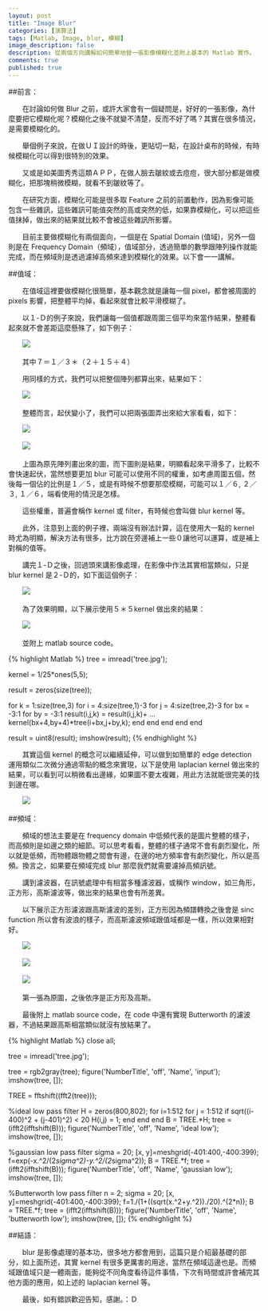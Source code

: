 ```yaml
---
layout: post
title: "Image Blur"
categories: [演算法]
tags: [Matlab, Image, blur, 模糊]
image_description: false
description: 從兩個方向講解如何簡單地替一張影像模糊化並附上基本的 Matlab 實作。
comments: true
published: true
---
```

##前言：

　　在討論如何做 Blur 之前，或許大家會有一個疑問是，好好的一張影像，為什麼要把它模糊化呢？模糊化之後不就變不清楚，反而不好了嗎？其實在很多情況，是需要模糊化的。

　　舉個例子來說，在做ＵＩ設計的時後，更貼切一點，在設計桌布的時候，有時候模糊化可以得到很特別的效果。

　　又或是如美圖秀秀這類ＡＰＰ，在做人臉去皺紋或去痘痘，很大部分都是做模糊化，把那塊稍微模糊，就看不到皺紋等了。

　　在研究方面，模糊化可能是很多取 Feature 之前的前置動作，因為影像可能包含一些雜訊，這些雜訊可能值突然的高或突然的低，如果靠模糊化，可以把這些值抹掉，做出來的結果就比較不會被這些雜訊所影響。

　　目前主要做模糊化有兩個面向，一個是在 Spatial Domain (值域)，另外一個則是在 Frequency Domain（頻域），值域部分，透過簡單的數學跟陣列操作就能完成，而在頻域則是透過濾掉高頻來達到模糊化的效果。以下會一一講解。

##值域：

　　在值域這裡要做模糊化很簡單，基本觀念就是讓每一個 pixel，都會被周圍的 pixels 影響，把整體平均掉，看起來就會比較平滑模糊了。

　　以１-Ｄ的例子來說，我們讓每一個值都跟周圍三個平均來當作結果，整體看起來就不會差距這麼懸殊了，如下例子：

　　<img src="{{ site.baseurl }}/image/2015-10-7/0.png">

　　其中７＝１／３＊（２＋１５＋４）

　　用同樣的方式，我們可以把整個陣列都算出來，結果如下：

　　<img src="{{ site.baseurl }}/image/2015-10-7/1.png">

　　整體而言，起伏變小了，我們可以把兩張圖弄出來給大家看看，如下：

　　<img src="{{ site.baseurl }}/image/2015-10-7/2.png">

　　<img src="{{ site.baseurl }}/image/2015-10-7/3.png">

　　上圖為原先陣列畫出來的圖，而下圖則是結果，明顯看起來平滑多了，比較不會快速起伏，當然想要更加 blur 可能可以使用不同的權重，如考慮周圍五個，然後每一個佔的比例是１／５，或是有時候不想要那麼模糊，可能可以１／６, ２／３, １／６，端看使用的情況是怎樣。

　　這些權重，普遍會稱作 kernel 或 filter，有時候也會叫做 blur kernel 等。

　　此外，注意到上面的例子裡，兩端沒有辦法計算，這在使用大一點的 kernel 時尤為明顯，解決方法有很多，比方說在旁邊補上一些０讓他可以運算，或是補上對稱的值等。

　　講完１-Ｄ之後，回過頭來講影像處理，在影像中作法其實相當類似，只是 blur kernel 是２-Ｄ的，如下面這個例子：

　　<img src="{{ site.baseurl }}/image/2015-10-7/4.png">

　　為了效果明顯，以下展示使用５＊５kernel 做出來的結果：

　　<img src="{{ site.baseurl }}/image/2015-10-7/5.png">

　　並附上 matlab source code。

{% highlight Matlab %}
tree = imread('tree.jpg');

kernel = 1/25*ones(5,5);

result = zeros(size(tree));

for k = 1:size(tree,3)
    for i = 4:size(tree,1)-3
        for j = 4:size(tree,2)-3
            for bx = -3:1
                for by = -3:1
                    result(i,j,k) = result(i,j,k)+ ...
                        kernel(bx+4,by+4)*tree(i+bx,j+by,k);
                end
            end
        end
    end
end

result = uint8(result);
imshow(result);
{% endhighlight %}

　　其實這個 kernel 的概念可以繼續延伸，可以做到如簡單的 edge detection 運用類似二次微分通過零點的概念來實現，以下是使用 laplacian kernel 做出來的結果，可以看到可以稍微看出邊緣，如果圖不要太複雜，用此方法就能很完美的找到邊在哪。

　　<img src="{{ site.baseurl }}/image/2015-10-7/6.png">

##頻域：

　　頻域的想法主要是在 frequency domain 中低頻代表的是圖片整體的樣子，而高頻則是如邊之類的細節。可以思考看看，整體的樣子通常不會有劇烈變化，所以就是低頻，而物體跟物體之間會有邊，在邊的地方頻率會有劇烈變化，所以是高頻。換言之，如果要在頻域完成 blur 那麼我們就需要濾掉高頻訊號。

　　講到濾波器，在訊號處理中有相當多種濾波器，或稱作 window，如三角形，正方形，高斯濾波等，做出來的結果也會有所差異。

　　以下展示正方形濾波跟高斯濾波的差別，正方形因為頻譜轉換之後會是 sinc function 所以會有波浪的樣子，而高斯濾波頻域跟值域都是一樣，所以效果相對好。

　　<img src="{{ site.baseurl }}/image/2015-10-7/7.png">

　　<img src="{{ site.baseurl }}/image/2015-10-7/8.png">

　　<img src="{{ site.baseurl }}/image/2015-10-7/9.png">

　　第一張為原圖，之後依序是正方形及高斯。

　　最後附上 matlab source code，在 code 中還有實現 Butterworth 的濾波器，不過結果跟高斯相當類似就沒有放結果了。

{% highlight Matlab %}
close all;

tree = imread('tree.jpg');

tree = rgb2gray(tree);
figure('NumberTitle', 'off', 'Name', 'input');
imshow(tree, []);

TREE = fftshift((fft2(tree)));

%ideal low pass filter
H = zeros(800,802);
for i=1:512
    for j = 1:512
        if sqrt((i-400)^2 + (j-401)^2) < 20
             H(i,j) = 1;
        end
    end
end
B = TREE.*H;
tree = (ifft2(ifftshift(B)));
figure('NumberTitle', 'off', 'Name', 'ideal low');
imshow(tree, []);

%gaussian low pass filter
sigma = 20;
[x, y]=meshgrid(-401:400,-400:399);
f=exp(-x.^2/(2*sigma^2)-y.^2/(2*sigma^2));
B = TREE.*f;
tree = (ifft2(ifftshift(B)));
figure('NumberTitle', 'off', 'Name', 'gaussian low');
imshow(tree, []);

%Butterworth low pass filter
n = 2;
sigma = 20;
[x, y]=meshgrid(-401:400,-400:399);
f=1./(1+((sqrt(x.^2+y.^2))./20).^(2*n));
B = TREE.*f;
tree = (ifft2(ifftshift(B)));
figure('NumberTitle', 'off', 'Name', 'butterworth low');
imshow(tree, []);
{% endhighlight %}

##結語：

　　blur 是影像處理的基本功，很多地方都會用到，這篇只是介紹最基礎的部分，如上面所述，其實 kernel 有很多更厲害的用途，當然在頻域這邊也是。而頻域跟值域只是一體兩面，能夠從不同角度看待這件事情，下次有時間或許會補完其他方面的應用，如上述的 laplacian kernel 等。

　　最後，如有錯誤歡迎告知，感謝。：Ｄ
